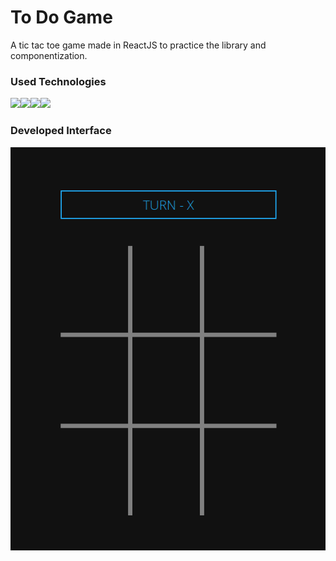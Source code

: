 # To Do Game

A tic tac toe game made in ReactJS to practice the library and componentization.

### Used Technologies
<img src="https://img.shields.io/badge/html5-%23E34F26.svg?style=for-the-badge&logo=html5&logoColor=white" /><img src="https://img.shields.io/badge/css3-%231572B6.svg?style=for-the-badge&logo=css3&logoColor=white" /><img src="https://img.shields.io/badge/javascript-%23323330.svg?style=for-the-badge&logo=javascript&logoColor=%23F7DF1E" /><img src="https://img.shields.io/badge/react-%2320232a.svg?style=for-the-badge&logo=react&logoColor=%2361DAFB)" />

### Developed Interface

<div align="center">
  <img src="./src/images/tictac.png" />
</div>